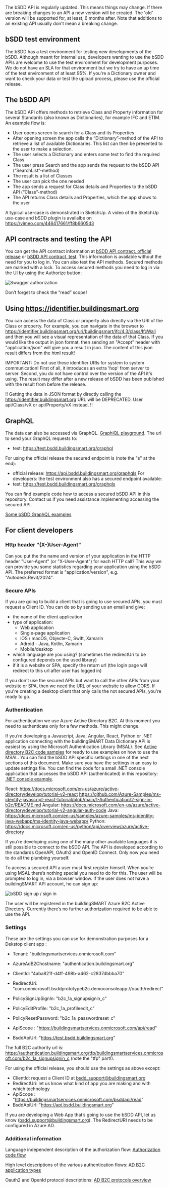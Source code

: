 
The bSDD API is regularly updated. This means things may change. If there are breaking changes to an API a new version will be created. The 'old' version will be supported for, at least, 6 months after. Note that additions to an existing API usually don't mean a breaking change.

## bSDD test environment

The bSDD has a test environment for testing new developments of the bSDD. Although meant for internal use, developers wanting to use the bSDD APIs are welcome to use the test environment for development purposes. We do not have an SLA for that environment but we try to have an up time of the test environment of at least 95%.
If you're a Dictionary owner and want to check your data or test the upload process, please use the official release.

## The bSDD API
The bSDD API offers methods to retrieve Class and Property information for several Standards (also known as Dictionaries), for example IFC and ETIM.
An example flow is:
* User opens screen to search for a Class and its Properties
* After opening screen the app calls the “Dictionary”-method of the API to retrieve a list of available Dictionaries. This list can then be presented to the user to make a selection.
* The user selects a Dictionary and enters some text to find the required Class
* The user press Search and the app sends the request to the bSDD API (“SearchList”-method)
* The result is a list of Classes
* The user can pick the one needed
* The app sends a request for Class details and Properties to the bSDD API (“Class”-method)
* The API returns Class details and Properties, which the app shows to the user

A typical use-case is demonstrated in SketchUp. A video of the SketchUp use-case and bSDD plugin is availalbe on https://vimeo.com/446417661/ff8b6605d3

## API contracts and testing the API
You can get the API contract information at [bSDD API contract, official release](https://app.swaggerhub.com/apis/buildingSMART/Dictionaries/v1) or [bSDD API contract, test](https://test.bsdd.buildingsmart.org/swagger). This information is available without the need for you to log in. You can also test the API methods. Secured methods are marked with a lock. To access secured methods you need to log in via the UI by using the Authorize button:

![Swagger authorization](https://bsddprototype2020.blob.core.windows.net/public/images/swagger-authorize2.png)

Don’t forget to check the “read” scope!

## Using https://identifier.buildingsmart.org
You can access the data of Class or property also directly via the URI of the Class or property. For example, you can navigate in the browser to https://identifier.buildingsmart.org/uri/buildingsmart/ifc/4.3/class/IfcWall and then you will see a visual representation of the data of that Class. If you would like the output in json format, then sending an "Accept" header with "application/json" will give you a result in json. The content of this json result differs from the html result!

IMPORTANT: Do not use these identifier URIs for system to system communication! First of all, it introduces an extra 'hop' from server to server. Second, you do not have control over the version of the API it's using. The result may differ after a new release of bSDD has been published with the result from before the release.

!! Getting the data in JSON format by directly calling the https://identifier.buildingsmart.org URL will be DEPRECATED. User api/Class/vX or api/Property/vX instead. !!

## GraphQL
The data can also be accessed via GraphQL.
[GraphiQL playground](https://test.bsdd.buildingsmart.org/graphiql).
The url to send your GraphQL requests to:
- test: https://test.bsdd.buildingsmart.org/graphql

For using the official release the secured endpoint is (note the "s" at the end):
- official release: https://api.bsdd.buildingsmart.org/graphqls
For developers: the test environment also has a secured endpoint available:
- test: https://test.bsdd.buildingsmart.org/graphqls


You can find example code how to access a secured bSDD API in this repository. Contact us if you need assistance implementing accessing the secured API.


[Some bSDD GraphQL examples](https://github.com/buildingSMART/bSDD/blob/master/Source%20code%20examples/GraphQL/bSDD%20and%20GraphQL.md)

## For client developers

### Http header "(X-)User-Agent"
Can you put the the name and version of your application in the HTTP header "User-Agent" (or "X-User-Agent") for each HTTP call? This way we can provide you some statistics regarding your application using the bSDD API. The preferred format is "application/version", e.g. "Autodesk.Revit/2024".

### Secure APIs
If you are going to build a client that is going to use secured APIs, you must request a Client ID. You can do so by sending us an email and give:
- the name of the client application
- type of application:
  - Web application
  - Single-page application
  - iOS / macOS, Objecte-C, Swift, Xamarin
  - Adroid - Java, Kotlin, Xamarin
  - Mobile/desktop
- which language are you using? (sometimes the redirectUri to be configured depends on the used library)
- if it is a website or SPA, specify the return url (the login page will redirect to this url after user has logged in)

If you don't use the secured APIs but want to call the other APIs from your website or SPA, then we need the URL of your website to allow CORS.
If you're creating a desktop client that only calls the not secured APIs, you're ready to go.

### Authentication
For authentication we use Azure Active Directory B2C.
At this moment you need to authenticate only for a few methods. This might change.

If you’re developing a Javascript, Java, Angular, React, Python or .NET application connecting with the buildingSMART Data Dictionary API is easiest by using the Microsoft Authentication Library (MSAL).
See [Active directory B2C code samples](https://docs.microsoft.com/en-us/azure/active-directory-b2c/code-samples) for ready to use examples on how to use the MSAL. You can find the bSDD API specific settings in one of the next sections of this document. Make sure you have the settings in an easy to update settings file. 
You can find the code for a small .NET console application that accesses the bSDD API (authenticated) in this repository: [.NET console example](https://github.com/buildingSMART/bSDD/tree/master/Source%20code%20examples/CSharp-Client-Console-Demo).

React:  https://docs.microsoft.com/en-us/azure/active-directory/develop/tutorial-v2-react
        https://github.com/Azure-Samples/ms-identity-javascript-react-tutorial/blob/main/1-Authentication/2-sign-in-b2c/README.md
Angular: https://docs.microsoft.com/en-us/azure/active-directory/develop/tutorial-v2-angular-auth-code
Java: https://docs.microsoft.com/en-us/samples/azure-samples/ms-identity-java-webapp/ms-identity-java-webapp/ 
Python: https://docs.microsoft.com/en-us/python/api/overview/azure/active-directory 

If you’re developing using one of the many other available languages it is still possible to connect to the bSDD API. The API is developed according to the standards OpenAPI, OAuth2 and OpenID Connect. Only now you need to do all the plumbing yourself.

To access a secured API a user must first register himself. When you’re using MSAL there’s nothing special you need to do for this. The user will be prompted to log in, via a browser window. If the user does not have a buildingSMART API account, he can sign up:

![bSDD sign up / sign in](https://bsddprototype2020.blob.core.windows.net/public/images/bs-signupsignin.png)

The user will be registered in the buildingSMART Azure B2C Active Directory.
Currently there’s no further authorization required to be able to use the API.

### Settings
These are the settings you can use for demonstration purposes for a Dekstop client app :
* Tenant: "buildingsmartservices.onmicrosoft.com"
* AzureAdB2Chostname: "authentication.buildingsmart.org"
* ClientId: "4aba821f-d4ff-498b-a462-c2837dbbba70"
* RedirectUri: "com.onmicrosoft.bsddprototypeb2c.democonsoleapp://oauth/redirect"
* PolicySignUpSignIn: "b2c_1a_signupsignin_c"
* PolicyEditProfile: "b2c_1a_profileedit_c"
* PolicyResetPassword: "b2c_1a_passwordreset_c"

* ApiScope : "https://buildingsmartservices.onmicrosoft.com/api/read"
* BsddApiUrl: "https://test.bsdd.buildingsmart.org"

The full B2C authority url is: https://authentication.buildingsmart.org/tfp/buildingsmartservices.onmicrosoft.com/b2c_1a_signupsignin_c (note the "tfp" part!).

For using the official release, you should use the settings as above except:
* ClientId: request a Client ID at bsdd_support@buildingsmart.org
* RedirectUri: let us know what kind of app you are making and with which technology
* ApiScope : "https://buildingsmartservices.onmicrosoft.com/bsddapi/read"
* BsddApiUrl: "https://api.bsdd.buildingsmart.org"


If you are developing a Web App that’s going to use the bSDD API, let us know (bsdd_support@buildingsmart.org). The RedirectURI needs to be configured in Azure AD.

### Additional information
Language independent description of the authorization flow: [Authorization code flow](https://docs.microsoft.com/en-us/azure/active-directory-b2c/authorization-code-flow)

High level descriptions of the various authentication flows: [AD B2C application types](https://docs.microsoft.com/en-us/azure/active-directory-b2c/application-types)

Oauth2 and OpenId protocol descriptions: [AD B2C protocols overview](https://docs.microsoft.com/en-us/azure/active-directory-b2c/protocols-overview)

